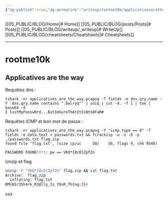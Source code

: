 ```yaml
---
{"dg-publish":true,"dg-permalink":"writeup/rootme10k/applicativesaretheway","permalink":"/writeup/rootme10k/applicativesaretheway/","dgPassFrontmatter":true}
---
```



[[05_PUBLIC/BLOG/Home\|# Home]] [[05_PUBLIC/BLOG/posts/Posts\|# Posts]] [[05_PUBLIC/BLOG/writeup/_writeup\|# WriteUp]] [[05_PUBLIC/BLOG/cheatsheets/Cheatsheets\|# Cheatsheets]] 

---

# rootme10k

## Applicatives are the way

Requêtes dns :
```shell
tshark -nr applicatives_are_the_way.pcapng -T fields -e dns.qry.name -Y 'dns.qry.name contains ".bwlryq"' | uniq | cut -d. -f 1 | tee | base64 -d
I lostMyPassw0rd...ButImSureThAtItIsNtS0FaR#    
```

Requêtes ICMP et bon mot de passe :
```shell
tshark -nr applicatives_are_the_way.pcapng -Y "icmp.type == 8" -T fields -e data.text > passwords.txt && fcrackzip -u -v -D -p ./passwords.txt flag.zip
found file 'flag.txt', (size cp/uc     50/    36, flags 9, chk 9548)

PASSWORD FOUND!!!!: pw == VKQ*{8cD]ZpfZn
```

Unzip et flag
```bash
unzip -P "VKQ*{8cD]ZpfZn" flag.zip && cat flag.txt
Archive:  flag.zip
  inflating: flag.txt
RM{W1r3Sh4rk_R3@lly_Is_Y0uR_Th1ng:)}#                      
```

xxx

